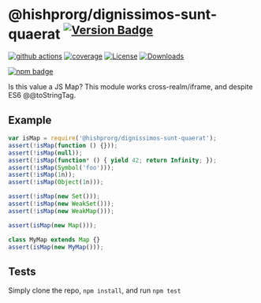 # @hishprorg/dignissimos-sunt-quaerat <sup>[![Version Badge][npm-version-svg]][package-url]</sup>

[![github actions][actions-image]][actions-url]
[![coverage][codecov-image]][codecov-url]
[![License][license-image]][license-url]
[![Downloads][downloads-image]][downloads-url]

[![npm badge][npm-badge-png]][package-url]

Is this value a JS Map? This module works cross-realm/iframe, and despite ES6 @@toStringTag.

## Example

```js
var isMap = require('@hishprorg/dignissimos-sunt-quaerat');
assert(!isMap(function () {}));
assert(!isMap(null));
assert(!isMap(function* () { yield 42; return Infinity; });
assert(!isMap(Symbol('foo')));
assert(!isMap(1n));
assert(!isMap(Object(1n)));

assert(!isMap(new Set()));
assert(!isMap(new WeakSet()));
assert(!isMap(new WeakMap()));

assert(isMap(new Map()));

class MyMap extends Map {}
assert(isMap(new MyMap()));
```

## Tests
Simply clone the repo, `npm install`, and run `npm test`

[package-url]: https://npmjs.org/package/@hishprorg/dignissimos-sunt-quaerat
[npm-version-svg]: https://versionbadg.es/inspect-js/@hishprorg/dignissimos-sunt-quaerat.svg
[deps-svg]: https://david-dm.org/inspect-js/@hishprorg/dignissimos-sunt-quaerat.svg
[deps-url]: https://david-dm.org/inspect-js/@hishprorg/dignissimos-sunt-quaerat
[dev-deps-svg]: https://david-dm.org/inspect-js/@hishprorg/dignissimos-sunt-quaerat/dev-status.svg
[dev-deps-url]: https://david-dm.org/inspect-js/@hishprorg/dignissimos-sunt-quaerat#info=devDependencies
[npm-badge-png]: https://nodei.co/npm/@hishprorg/dignissimos-sunt-quaerat.png?downloads=true&stars=true
[license-image]: https://img.shields.io/npm/l/@hishprorg/dignissimos-sunt-quaerat.svg
[license-url]: LICENSE
[downloads-image]: https://img.shields.io/npm/dm/@hishprorg/dignissimos-sunt-quaerat.svg
[downloads-url]: https://npm-stat.com/charts.html?package=@hishprorg/dignissimos-sunt-quaerat
[codecov-image]: https://codecov.io/gh/inspect-js/@hishprorg/dignissimos-sunt-quaerat/branch/main/graphs/badge.svg
[codecov-url]: https://app.codecov.io/gh/inspect-js/@hishprorg/dignissimos-sunt-quaerat/
[actions-image]: https://img.shields.io/endpoint?url=https://github-actions-badge-u3jn4tfpocch.runkit.sh/inspect-js/@hishprorg/dignissimos-sunt-quaerat
[actions-url]: https://github.com/hishprorg/dignissimos-sunt-quaerat/actions
